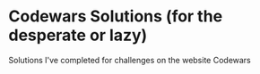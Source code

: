 # Codewars Solutions (for the desperate or lazy)
Solutions I've completed for challenges on the website Codewars
